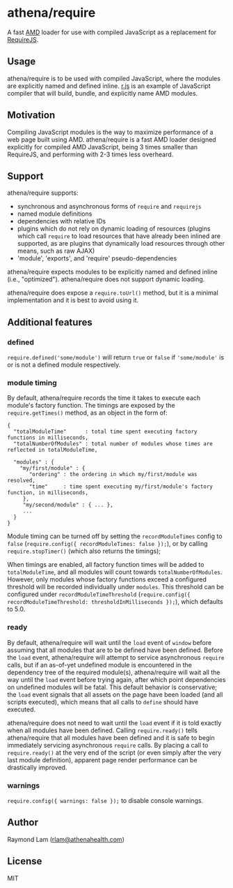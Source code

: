# athena/require

A fast [AMD](https://github.com/amdjs/amdjs-api/wiki/AMD) loader for use with compiled JavaScript as a replacement for [RequireJS](http://requirejs.org).

## Usage

athena/require is to be used with compiled JavaScript, where the modules are explicitly named and defined inline. [r.js](http://requirejs.org/docs/optimization.html) is an example of JavaScript compiler that will build, bundle, and explicitly name AMD modules.

## Motivation

Compiling JavaScript modules is the way to maximize performance of a web page built using AMD. athena/require is a fast AMD loader designed explicitly for compiled AMD JavaScript, being 3 times smaller than RequireJS, and performing with 2-3 times less overheard.

## Support

athena/require supports:

* synchronous and asynchronous forms of `require` and `requirejs`
* named module definitions
* dependencies with relative IDs
* plugins which do not rely on dynamic loading of resources (plugins which call `require` to load resources that have already been inlined are supported, as are plugins that dynamically load resources through other means, such as raw AJAX)
* 'module', 'exports', and 'require' pseudo-dependencies

athena/require expects modules to be explicitly named and defined inline (i.e., "optimized"). athena/require does not support dynamic loading.

athena/require does expose a `require.toUrl()` method, but it is a minimal implementation and it is best to avoid using it.

## Additional features

### defined

`require.defined('some/module')` will return `true` or `false` if `'some/module'` is or is not a defined module respectively.

### module timing

By default, athena/require records the time it takes to execute each module's factory function. The timings are exposed by the `require.getTimes()` method, as an object in the form of:

    {
      "totalModuleTime"      : total time spent executing factory functions in milliseconds,
      "totalNumberOfModules" : total number of modules whose times are reflected in totalModuleTime,
      
      "modules" : {
        "my/first/module" : {
           "ordering" : the ordering in which my/first/module was resolved,
           "time"     : time spent executing my/first/module's factory function, in milliseconds,
         },
         "my/second/module" : { ... },
         ...
      }
    }
    
Module timing can be turned off by setting the `recordModuleTimes` config to `false` (`require.config({ recordModuleTimes: false });`), or by calling `require.stopTimer()` (which also returns the timings);

When timings are enabled, all factory function times will be added to `totalModuleTime`, and all modules will count towards `totalNumberOfModules`. However, only modules whose factory functions exceed a configured threshold will be recorded individually under `modules`. This threshold can be configured under `recordModuleTimeThreshold` (`require.config({ recordModuleTimeThreshold: thresholdInMilliseconds });`), which defaults to 5.0.

### ready

By default, athena/require will wait until the `load` event of `window` before assuming that all modules that are to be defined have been defined. Before the `load` event, athena/require will attempt to service asynchronous `require` calls, but if an as-of-yet undefined module is encountered in the dependency tree of the required module(s), athena/require will wait all the way until the `load` event before trying again, after which point dependencies on undefined modules will be fatal. This default behavior is conservative; the `load` event signals that all assets on the page have been loaded (and all scripts executed), which means that all calls to `define` should have executed. 

athena/require does not need to wait until the `load` event if it is told exactly when all modules have been defined. Calling `require.ready()` tells athena/require that all modules have been defined and it is safe to begin immediately servicing asynchronous `require` calls. By placing a call to `require.ready()` at the very end of the script (or even simply after the very last module definition), apparent page render performance can be drastically improved.

### warnings

`require.config({ warnings: false });` to disable console warnings.

## Author

Raymond Lam (rlam@athenahealth.com)

## License

MIT
